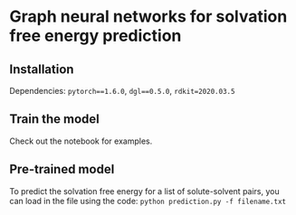 # Graph neural networks for solvation free energy prediction

## Installation
Dependencies: ```pytorch==1.6.0```, ```dgl==0.5.0```, ```rdkit=2020.03.5```

## Train the model
Check out the notebook for examples.

## Pre-trained model
To predict the solvation free energy for a list of solute-solvent pairs, you can load in the file using the code:
```python prediction.py -f filename.txt```
